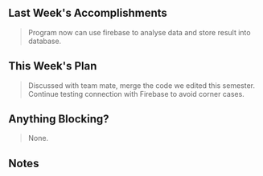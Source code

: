 ## Last Week's Accomplishments

> Program now can use firebase to analyse data and store result into database.

## This Week's Plan

> Discussed with team mate, merge the code we edited this semester.
> Continue testing connection with Firebase to avoid corner cases.

## Anything Blocking?
> None.

## Notes